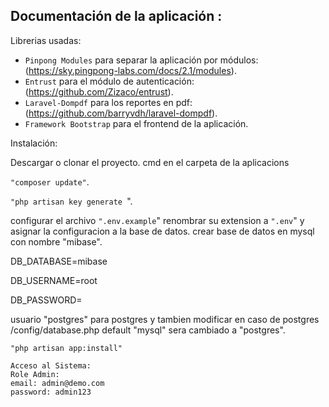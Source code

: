 ## Documentación de la aplicación :



Librerias usadas:
- `Pinpong Modules` para separar la aplicación por módulos: (https://sky.pingpong-labs.com/docs/2.1/modules).
- `Entrust` para el módulo de autenticación: (https://github.com/Zizaco/entrust).
- `Laravel-Dompdf` para los reportes en pdf: (https://github.com/barryvdh/laravel-dompdf).
- `Framework Bootstrap` para el frontend de la aplicación.

Instalación: 



Descargar o clonar el proyecto.
cmd en el carpeta de la aplicacions


`"composer update"`.

 `"php artisan key generate `".
 

configurar el archivo `".env.example`"   renombrar su extension a `".env`" y asignar la configuracion a la base de datos.
crear base de datos en mysql con nombre "mibase".



DB_DATABASE=mibase  


DB_USERNAME=root


DB_PASSWORD=

usuario "postgres" para postgres y tambien modificar en caso de postgres /config/database.php default   "mysql" sera cambiado a "postgres".



 `"php artisan app:install"`




```
Acceso al Sistema:
Role Admin:
email: admin@demo.com
password: admin123


```

